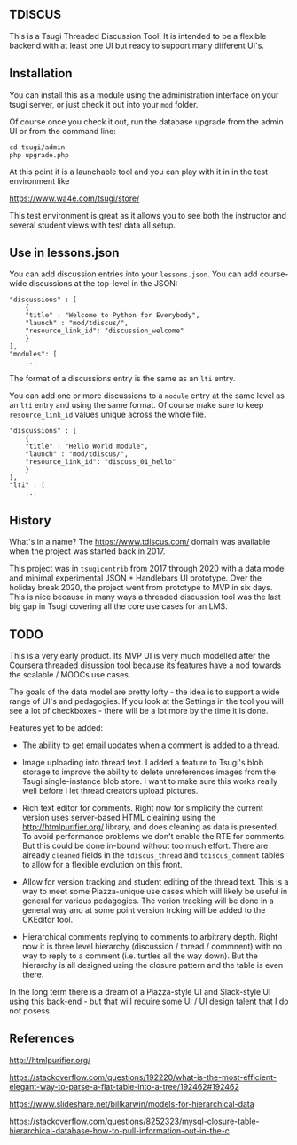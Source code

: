 TDISCUS
-------

This is a Tsugi Threaded Discussion Tool.  It is intended to be a
flexible backend with at least one UI but ready to support many
different UI's.

Installation
------------

You can install this as a module using the administration interface
on your tsugi server, or just check it out into your `mod` folder.

Of course once you check it out, run the database upgrade from the admin
UI or from the command line:

    cd tsugi/admin
    php upgrade.php

At this point it is a launchable tool and you can play with it in in the
test environment like

https://www.wa4e.com/tsugi/store/

This test environment is great as it allows you to see both the instructor and
several student views with test data all setup.

Use in lessons.json
-------------------

You can add discussion entries into your `lessons.json`.  You can add
course-wide discussions at the top-level in the JSON:

    "discussions" : [
        {
        "title" : "Welcome to Python for Everybody",
        "launch" : "mod/tdiscus/",
        "resource_link_id": "discussion_welcome"
        }
    ],
    "modules": [
        ...

The format of a discussions entry is the same as an `lti` entry.

You can add one or more discussions to a `module` entry at the same level
as an `lti` entry and using the same format.  Of course make sure to keep
`resource_link_id` values unique across the whole file.

    "discussions" : [
        {
        "title" : "Hello World module",
        "launch" : "mod/tdiscus/",
        "resource_link_id": "discuss_01_hello"
        }
    ],
    "lti" : [
        ...

History
-------

What's in a name?  The https://www.tdiscus.com/ domain was available
when the project was started back in 2017.  

This project was in `tsugicontrib` from 2017 through 2020 with a data
model and minimal experimental JSON + Handlebars UI prototype.  Over
the holiday break 2020, the project went from prototype to MVP in
six days.  This is nice because in many ways a threaded discussion
tool was the last big gap in Tsugi covering all the core use cases
for an LMS.

TODO
----

This is a very early product.  Its MVP UI is very much modelled after
the Coursera threaded disussion tool because its features have a nod
towards the scalable / MOOCs use cases.

The goals of the data model are pretty lofty - the idea is to support
a wide range of UI's and pedagogies.  If you look at the Settings in the
tool you will see a lot of checkboxes - there will be a lot more by the time
it is done.

Features yet to be added:

* The ability to get email updates when a comment is added to a thread.

* Image uploading into thread text.  I added a feature to Tsugi's blob storage to
improve the ability to delete unreferences images from the Tsugi single-instance blob store.
I want to make sure this works really well before I let thread creators upload pictures.

* Rich text editor for comments.  Right now for simplicity the current version uses
server-based HTML cleaining using the http://htmlpurifier.org/ library, and does
cleaning as data is presented.  To avoid performance problems we don't enable the
RTE for comments.  But this could be done in-bound without too much effort.  There
are already `cleaned` fields in the `tdiscus_thread` and `tdiscus_comment` tables
to allow for a flexible evolution on this front.

* Allow for version tracking and student editing of the thread text.  This
is a way to meet some Piazza-unique use cases which will likely be useful
in general for various pedagogies.  The verion tracking will be done in a general
way and at some point version trcking will be added to the CKEditor tool.

* Hierarchical comments replying to comments to arbitrary depth.  Right now
it is three level hierarchy (discussion / thread / commnent) with no
way to reply to a comment (i.e. turtles all the way down).  But the hierarchy
is all designed using the closure pattern and the table is even there.

In the long term there is a dream of a Piazza-style UI and Slack-style UI
using this back-end - but that will require some UI / UI design talent that
I do not posess.

References
----------

http://htmlpurifier.org/

https://stackoverflow.com/questions/192220/what-is-the-most-efficient-elegant-way-to-parse-a-flat-table-into-a-tree/192462#192462

https://www.slideshare.net/billkarwin/models-for-hierarchical-data

https://stackoverflow.com/questions/8252323/mysql-closure-table-hierarchical-database-how-to-pull-information-out-in-the-c



